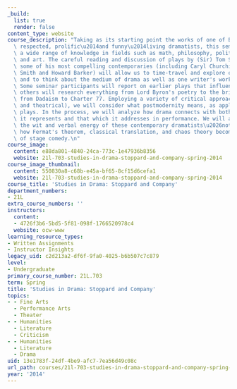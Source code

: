 ```yaml
---
_build:
  list: true
  render: false
content_type: website
course_description: "Taking as its starting point the works of one of Britain's most\
  \ respected, prolific\u2014and funny\u2014living dramatists, this seminar will explore\
  \ a wide range of knowledge in fields such as math, philosophy, politics, history\
  \ and art. The careful reading and discussion of plays by (Sir) Tom Stoppard and\
  \ some of his most compelling contemporaries (including Caryl Churchill, Anna Deveare\
  \ Smith and Howard Barker) will allow us to time-travel and explore other cultures,\
  \ and to think about the medium of drama as well as one writer's work in depth.\
  \ Some seminar participants will report on earlier plays that influenced these writers,\
  \ others will research everything from Lord Byron's poetry to the bridges of Konigsberg,\
  \ from Dadaism to Charter 77. Employing a variety of critical approaches (both theoretical\
  \ and theatrical), we will consider what postmodernity means, as applied to these\
  \ plays. In the process, we will analyze how drama connects with both the culture\
  \ it represents and that which it addresses in performance. We will also explore\
  \ the wit and verbal energy of these contemporary dramatists\u2026not to mention,\
  \ how Fermat's theorem, classical translation, and chaos theory become the stuff\
  \ of stage comedy.\n"
course_image:
  content: e88da801-4840-24ca-773c-1e47936b8356
  website: 21l-703-studies-in-drama-stoppard-and-company-spring-2014
course_image_thumbnail:
  content: 550830a8-c68b-e45a-bf65-8cf15d6cefa1
  website: 21l-703-studies-in-drama-stoppard-and-company-spring-2014
course_title: 'Studies in Drama: Stoppard and Company'
department_numbers:
- 21L
extra_course_numbers: ''
instructors:
  content:
  - 4726f3b6-5bd5-5f81-098f-1766520978c4
  website: ocw-www
learning_resource_types:
- Written Assignments
- Instructor Insights
legacy_uid: c2d213a2-df6f-9fa0-4025-b6b507c7c879
level:
- Undergraduate
primary_course_number: 21L.703
term: Spring
title: 'Studies in Drama: Stoppard and Company'
topics:
- - Fine Arts
  - Performance Arts
  - Theater
- - Humanities
  - Literature
  - Criticism
- - Humanities
  - Literature
  - Drama
uid: 13e1783f-24df-4be9-afc7-7ea56d49c08c
url_path: courses/21l-703-studies-in-drama-stoppard-and-company-spring-2014
year: '2014'
---
```

